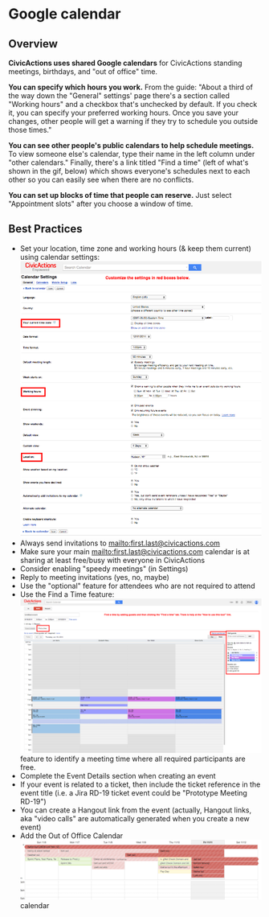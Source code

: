# Google calendar

## Overview

**CivicActions uses shared Google calendars** for CivicActions standing meetings, birthdays, and "out of office" time.

**You can specify which hours you work.** From the guide: "About a third of the way down the "General" settings' page there's a section called "Working hours" and a checkbox that's unchecked by default. If you check it, you can specify your preferred working hours. Once you save your changes, other people will get a warning if they try to schedule you outside those times."

**You can see other people's public calendars to help schedule meetings.** To view someone else's calendar, type their name in the left column under "other calendars." Finally, there's a link titled "Find a time" (left of what's shown in the gif, below) which shows everyone's schedules next to each other so you can easily see when there are no conflicts.

**You can set up blocks of time that people can reserve.** Just select "Appointment slots" after you choose a window of time.

## Best Practices

- Set your location, time zone and working hours (& keep them current) using calendar settings: ![Calendar Settings](../../images/CivicActions_Calendar_Settings.png "Calendar settings")
- Always send invitations to <mailto:first.last@civicactions.com>
- Make sure your main <mailto:first.last@civicactions.com> calendar is at sharing at least free/busy with everyone in CivicActions
- Consider enabling "speedy meetings" (in Settings)
- Reply to meeting invitations (yes, no, maybe)
- Use the "optional" feature for attendees who are not required to attend
- Use the Find a Time feature: !["Find a Time"](../../images/CivicActions_Calendar_FindTime.png "Find a time") feature to identify a meeting time where all required participants are free.
- Complete the Event Details section when creating an event
- If your event is related to a ticket, then include the ticket reference in the event title (i.e. a Jira RD-19 ticket event could be "Prototype Meeting RD-19")
- You can create a Hangout link from the event (actually, Hangout links, aka "video calls" are automatically generated when you create a new event)
- Add the Out of Office Calendar !["CivicActions: Out of Office"](../../images/ooo-cal1.png "Out of Office Calendar") calendar
